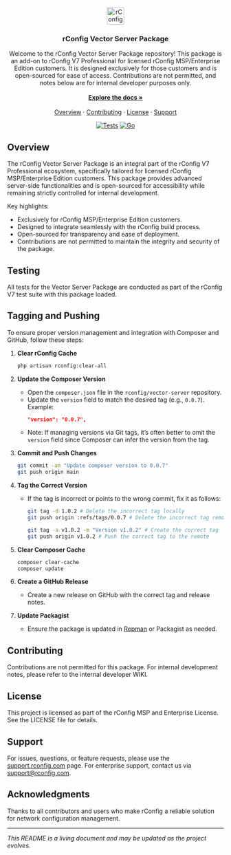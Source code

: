 <!-- References:
https://www.twilio.com/blog/get-started-docker-laravel
https://laravel-for-newbie.kejyun.com/en/advanced/scheduling/docker/
https://github.com/mohammadain/laravel-docker-cron/blob/master/Dockerfile 
https://github.com/inttter/md-badges?tab=readme-ov-file#-programming-languages-->

<!-- Improved compatibility of back to top link: See: https://github.com/othneildrew/Best-README-Template/pull/73 -->

<a name="readme-top"></a>

<!-- PROJECT LOGO -->
<br />
<div align="center">
  <a href="https://github.com/rconfig/rconfig">
            <img src="https://www.rconfig.com/images/brand/logos/gradient_msp_logo.svg" alt="rConfig Logo" height="40" />
  </a>

  <h3 align="center">rConfig Vector Server Package</h3>

  <p align="center">
Welcome to the rConfig Vector Server Package repository! This package is an add-on to rConfig V7 Professional for licensed rConfig MSP/Enterprise Edition customers. It is designed exclusively for those customers and is open-sourced for ease of access. Contributions are not permitted, and notes below are for internal developer purposes only.
    <br />
    <br />
    <a href="https://v6docs.rconfig.com"><strong>Explore the docs »</strong></a>
    <br />
    <br />
    <a href="#overview">Overview</a>
    ·
    <a href="#contributing">Contributing</a>
    ·
    <a href="#license">License</a>
    ·
    <a href="#support">Support</a>
  </p>

[![Tests](https://github.com/eliashaeussler/typo3-badges/actions/workflows/tests.yaml/badge.svg)](https://github.com/eliashaeussler/typo3-badges/actions/workflows/tests.yaml)
[![Go](https://img.shields.io/badge/Go-%2300ADD8.svg?&logo=go&logoColor=white)](#)

</div>

## Overview

The rConfig Vector Server Package is an integral part of the rConfig V7 Professional ecosystem, specifically tailored for licensed rConfig MSP/Enterprise Edition customers. This package provides advanced server-side functionalities and is open-sourced for accessibility while remaining strictly controlled for internal development. 

Key highlights:

- Exclusively for rConfig MSP/Enterprise Edition customers.
- Designed to integrate seamlessly with the rConfig build process.
- Open-sourced for transparency and ease of deployment.
- Contributions are not permitted to maintain the integrity and security of the package.

## Testing

All tests for the Vector Server Package are conducted as part of the rConfig V7 test suite with this package loaded.

## Tagging and Pushing

To ensure proper version management and integration with Composer and GitHub, follow these steps:

1. **Clear rConfig Cache**
   ```bash
   php artisan rconfig:clear-all
   ```

2. **Update the Composer Version**
   - Open the `composer.json` file in the `rconfig/vector-server` repository.
   - Update the `version` field to match the desired tag (e.g., `0.0.7`).
     Example:
     ```json
     "version": "0.0.7",
     ```
   - Note: If managing versions via Git tags, it’s often better to omit the `version` field since Composer can infer the version from the tag.

3. **Commit and Push Changes**
   ```bash
   git commit -am "Update composer version to 0.0.7"
   git push origin main
   ```

4. **Tag the Correct Version**
   - If the tag is incorrect or points to the wrong commit, fix it as follows:
     ```bash
     git tag -d 1.0.2 # Delete the incorrect tag locally
     git push origin :refs/tags/0.0.7 # Delete the incorrect tag remotely

     git tag -a v1.0.2 -m "Version v1.0.2" # Create the correct tag
     git push origin v1.0.2 # Push the correct tag to the remote
     ```

5. **Clear Composer Cache**
   ```bash
   composer clear-cache
   composer update
   ```

6. **Create a GitHub Release**
   - Create a new release on GitHub with the correct tag and release notes.

7. **Update Packagist**
   - Ensure the package is updated in [Repman](https://app.repman.io/login) or Packagist as needed.

## Contributing

Contributions are not permitted for this package. For internal development notes, please refer to the internal developer WIKI.

## License

This project is licensed as part of the rConfig MSP and Enterprise License. See the LICENSE file for details.

## Support

For issues, questions, or feature requests, please use the [support.rconfig.com](https://support.rconfig.com) page. For enterprise support, contact us via [support@rconfig.com](mailto:support@rconfig.com).

## Acknowledgments

Thanks to all contributors and users who make rConfig a reliable solution for network configuration management.

---

*This README is a living document and may be updated as the project evolves.*

